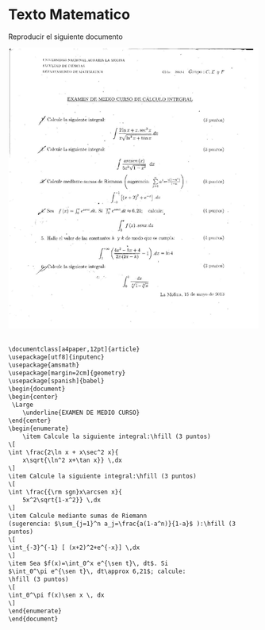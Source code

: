 # Texto Matematico

Reproducir el siguiente documento

![Examen](https://github.com/luisrocag/protex/blob/master/EXAMENCALCULOINTEGRAL-A.png)


```

\documentclass[a4paper,12pt]{article}
\usepackage[utf8]{inputenc}
\usepackage{amsmath}
\usepackage[margin=2cm]{geometry}
\usepackage[spanish]{babel}
\begin{document}
\begin{center}
 \Large
    \underline{EXAMEN DE MEDIO CURSO}
\end{center}
\begin{enumerate}
    \item Calcule la siguiente integral:\hfill (3 puntos)
\[   
\int \frac{2\ln x + x\sec^2 x}{
    x\sqrt{\ln^2 x+\tan x}} \,dx
\]
\item Calcule la siguiente integral:\hfill (3 puntos)
\[   
\int \frac{{\rm sgn}x\arcsen x}{
    5x^2\sqrt{1-x^2}} \,dx
\]
\item Calcule mediante sumas de Riemann 
(sugerencia: $\sum_{j=1}^n a_j=\frac{a(1-a^n)}{1-a}$ ):\hfill (3 puntos)
\[   
\int_{-3}^{-1} [ (x+2)^2+e^{-x}] \,dx
\]
\item Sea $f(x)=\int_0^x e^{\sen t}\, dt$. Si
$\int_0^\pi e^{\sen t}\, dt\approx 6,21$; calcule:
\hfill (3 puntos)
\[
\int_0^\pi f(x)\sen x \, dx
\]
\end{enumerate}
\end{document}
```
